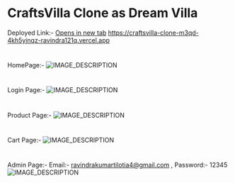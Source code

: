 # CraftsVilla Clone as Dream Villa
Deployed Link:- 
[Opens in new tab](https://external.ink?to=/placeholder.com)
<a href="https://craftsvilla-clone-m3qd-4kh5yinqz-ravindra121q.vercel.app" target="_blank">https://craftsvilla-clone-m3qd-4kh5yinqz-ravindra121q.vercel.app</a>
  

#
HomePage:-
<img src="https://i.ibb.co/s5w5sfR/site.png" alt="IMAGE_DESCRIPTION">
#
#
Login Page:-
<img src="https://i.ibb.co/MRzh6Lw/1.png" alt="IMAGE_DESCRIPTION">
#
#
Product Page:-
<img src="https://i.ibb.co/LtC7NcL/2.png" alt="IMAGE_DESCRIPTION">
#
#
Cart Page:-
<img src="https://i.ibb.co/1L3ypC8/3.png" alt="IMAGE_DESCRIPTION">
#
#
Admin Page:- Email:- ravindrakumartilotia4@gmail.com , Password:- 12345
<img src="https://i.ibb.co/F0MjnHV/4.png" alt="IMAGE_DESCRIPTION">
